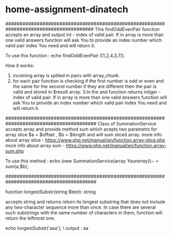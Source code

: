 # home-assignment-dinatech

#######################################################################################
This findOddEvenPair function accepts an array and output int - index of valid pair. 
If in array is more than one valid answers function will ask You to provide an index number which valid pair index You need and will return it.

To use this function :
echo findOddEvenPair ([1,2,4,3,7]). 

How it works:
1. incoming array is splited in pairs with array_chunk.
2. for each pair function is checking if the first number is odd or even and the same for the second number 
if they are different then the pair is valid and stored in $result array.
3.In the and function returns intiger - index of valid pair. If in array is more than one valid answers 
function will ask You to provide an index number which valid pair index You need and will return it.

########################################################################################
Class of SummationService 
accepts array and provide method sum which acepts two parametrs for array slice $a = $offset , $b = $length and will sum sliced array.
more info about array slice - https://www.php.net/manual/en/function.array-slice.php
more info about array sum - https://www.php.net/manual/en/function.array-sum.php


To use this method :
echo (new SummationService(array $Yourarray))->sum($a,$b);

########################################################################################

function longestSubstr(string $text): string

accepts string and returns return its longest substring that does not include any
two-character sequence more than once.  In case there are several such substrings
with the same number of characters in them, function will return the
leftmost one.

echo longestSubstr('aaa');   \\ output : aa


